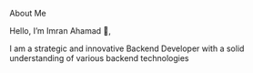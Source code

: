 About Me

Hello, I’m Imran Ahamad 👋,

I am a strategic and innovative Backend Developer with a solid understanding of various backend technologies








